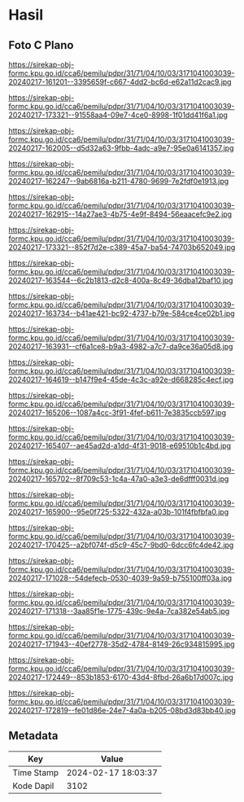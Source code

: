 # Hasil

## Foto C Plano

https://sirekap-obj-formc.kpu.go.id/cca6/pemilu/pdpr/31/71/04/10/03/3171041003039-20240217-161201--3395659f-c667-4dd2-bc6d-e62a11d2cac9.jpg

https://sirekap-obj-formc.kpu.go.id/cca6/pemilu/pdpr/31/71/04/10/03/3171041003039-20240217-173321--91558aa4-09e7-4ce0-8998-1f01dd41f6a1.jpg

https://sirekap-obj-formc.kpu.go.id/cca6/pemilu/pdpr/31/71/04/10/03/3171041003039-20240217-162005--d5d32a63-9fbb-4adc-a9e7-95e0a6141357.jpg

https://sirekap-obj-formc.kpu.go.id/cca6/pemilu/pdpr/31/71/04/10/03/3171041003039-20240217-162247--9ab6816a-b211-4780-9699-7e2fdf0e1913.jpg

https://sirekap-obj-formc.kpu.go.id/cca6/pemilu/pdpr/31/71/04/10/03/3171041003039-20240217-162915--14a27ae3-4b75-4e9f-8494-56eaacefc9e2.jpg

https://sirekap-obj-formc.kpu.go.id/cca6/pemilu/pdpr/31/71/04/10/03/3171041003039-20240217-173321--852f7d2e-c389-45a7-ba54-74703b652049.jpg

https://sirekap-obj-formc.kpu.go.id/cca6/pemilu/pdpr/31/71/04/10/03/3171041003039-20240217-163544--6c2b1813-d2c8-400a-8c49-36dba12baf10.jpg

https://sirekap-obj-formc.kpu.go.id/cca6/pemilu/pdpr/31/71/04/10/03/3171041003039-20240217-163734--b41ae421-bc92-4737-b79e-584ce4ce02b1.jpg

https://sirekap-obj-formc.kpu.go.id/cca6/pemilu/pdpr/31/71/04/10/03/3171041003039-20240217-163931--cf6a1ce8-b9a3-4982-a7c7-da9ce36a05d8.jpg

https://sirekap-obj-formc.kpu.go.id/cca6/pemilu/pdpr/31/71/04/10/03/3171041003039-20240217-164619--b147f9e4-45de-4c3c-a92e-d668285c4ecf.jpg

https://sirekap-obj-formc.kpu.go.id/cca6/pemilu/pdpr/31/71/04/10/03/3171041003039-20240217-165206--1087a4cc-3f91-4fef-b611-7e3835ccb597.jpg

https://sirekap-obj-formc.kpu.go.id/cca6/pemilu/pdpr/31/71/04/10/03/3171041003039-20240217-165407--ae45ad2d-a1dd-4f31-9018-e69510b1c4bd.jpg

https://sirekap-obj-formc.kpu.go.id/cca6/pemilu/pdpr/31/71/04/10/03/3171041003039-20240217-165702--8f709c53-1c4a-47a0-a3e3-de6dfff0031d.jpg

https://sirekap-obj-formc.kpu.go.id/cca6/pemilu/pdpr/31/71/04/10/03/3171041003039-20240217-165900--95e0f725-5322-432a-a03b-101f4fbfbfa0.jpg

https://sirekap-obj-formc.kpu.go.id/cca6/pemilu/pdpr/31/71/04/10/03/3171041003039-20240217-170425--a2bf074f-d5c9-45c7-9bd0-6dcc6fc4de42.jpg

https://sirekap-obj-formc.kpu.go.id/cca6/pemilu/pdpr/31/71/04/10/03/3171041003039-20240217-171028--54defecb-0530-4039-9a59-b755100ff03a.jpg

https://sirekap-obj-formc.kpu.go.id/cca6/pemilu/pdpr/31/71/04/10/03/3171041003039-20240217-171318--3aa85f1e-1775-439c-9e4a-7ca382e54ab5.jpg

https://sirekap-obj-formc.kpu.go.id/cca6/pemilu/pdpr/31/71/04/10/03/3171041003039-20240217-171943--40ef2778-35d2-4784-8149-26c934815995.jpg

https://sirekap-obj-formc.kpu.go.id/cca6/pemilu/pdpr/31/71/04/10/03/3171041003039-20240217-172449--853b1853-6170-43d4-8fbd-26a6b17d007c.jpg

https://sirekap-obj-formc.kpu.go.id/cca6/pemilu/pdpr/31/71/04/10/03/3171041003039-20240217-172819--fe01d86e-24e7-4a0a-b205-08bd3d83bb40.jpg


## Metadata

| Key        | Value               |
| ---------- | ------------------- |
| Time Stamp | 2024-02-17 18:03:37 |
| Kode Dapil | 3102                |



